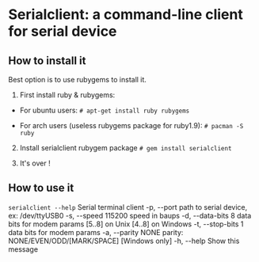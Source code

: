 # Serialclient: a command-line client for serial device #

## How to install it ##

Best option is to use rubygems to install it.

1. First install ruby & rubygems:

 * For ubuntu users:
   `# apt-get install ruby rubygems`

 * For arch users (useless rubygems package for ruby1.9):
   `# pacman -S ruby `

2. Install serialclient rubygem package
`# gem install serialclient`

3. It's over !

## How to use it ##

`serialclient --help` 
Serial terminal client
    -p, --port                       path to serial device, ex: /dev/ttyUSB0
    -s, --speed 115200               speed in baups
    -d, --data-bits 8                data bits for modem params [5..8] on Unix [4..8] on Windows
    -t, --stop-bits 1                data bits for modem params
    -a, --parity NONE                parity: NONE/EVEN/ODD/[MARK/SPACE] [Windows only]
    -h, --help                       Show this message
